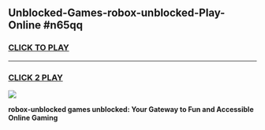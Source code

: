
## Unblocked-Games-robox-unblocked-Play-Online #n65qq
<h3>
<a href="https://news.freeplayer.one?title=robox-unblocked&ref=3">CLICK TO PLAY</a></h3>
<hr>

<h3>
<a href="https://news.freeplayer.one?title=robox-unblocked&ref=3">CLICK 2 PLAY</a>
  
</h3>

<a href="https://news.freeplayer.one?title=robox-unblocked&ref=3"><img src="https://clearcache.store/games.png"></a>


**robox-unblocked games unblocked: Your Gateway to Fun and Accessible Online Gaming**
